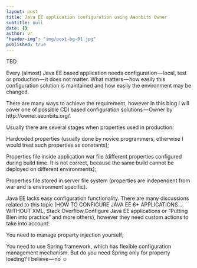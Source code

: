 ```yaml
---
layout: post
title: Java EE application configuration using Aeonbits Owner
subtitle: null
date: {}
author: vr
"header-img": "img/post-bg-01.jpg"
published: true
---
```


<p>TBD</p>

<p>Every (almost) Java EE based application needs configuration — local, test or production — it does not matter. What matters — how easily this configuration solution is maintained and how easily the environment may be changed.</p>

<p>There are many ways to achieve the requirement, however in this blog I will cover one of possible CDI based configuration solutions — Owner by http://owner.aeonbits.org/.</p>

<p>Usually there are several stages when properties used in production:</p>

<p>Hardcoded properties (usually done by novice programmers, otherwise I would treat such properties as constants);</p>
<p>Properties file inside application war file (different properties configured during build time. It is not correct, because the same build cannot be deployed on different environments);</p>
<p>Properties file stored in server file system (properties are independent from war and is environment specific).</p>
<p>Java EE lacks easy configuration functionality. There are many discussions related to this topic (HOW TO CONFIGURE JAVA EE 6+ APPLICATIONS …WITHOUT XML, Stack Overflow,Configure Java EE applications or “Putting Bien into practice” and more others), however they need custom actions to take into account:</p>

<p>You need to manage property injection yourself;</p>
<p>You need to use Spring framework, which has flexible configuration management mechanism. But do you need Spring only for property loading? I believe — no ☺</p>